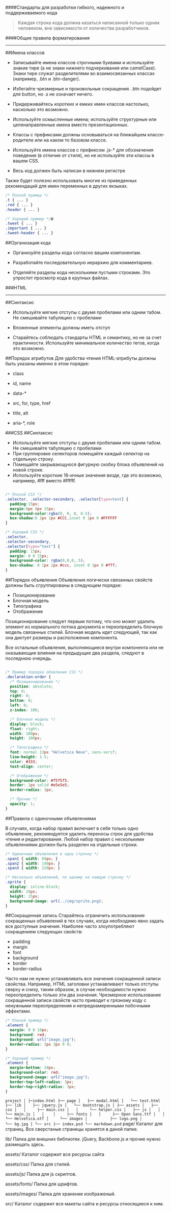 ####Стандарты для разработки гибкого, надежного и поддерживаемого кода

>Каждая строка кода должна казаться написанной только одним человеком, вне зависимости от количества разработчиков.

####Общие правила форматирования
***
##Имена классов
- Записывайте имена классов строчными буквами и используйте знакие тире (а не знаки нижнего подчеркивания или camelCase). Знаки тире служат разделителями во взаимосвязанных классах (например, .btn и .btn-danger).

- Избегайте чрезмерные и произвольные сокращения. .btn подойдет для button, но .s не означает ничего.

- Придерживайтесь коротких и емких имен классов настолько, насколько это возможно.

- Используйте осмысленные имена; используйте структурные или целенаправленные имена вместо презентационных.

- Классы с префиксами должны основываться на ближайшем классе-родителе или на каком то базовом классе.

- Используйте имена классов с префиксом .js-* для обозначения поведения (в отличие от стиля), но не используйте эти классы в вашем CSS.

- Весь код должен быть написан в нижнем регистре

Также будет полезно использовать многие из приведенных рекомендаций для имен переменных в других якзыках.

```CSS
/* Плохой пример */
.t { ... }
.red { ... }
.header { ... }

/* Хороший пример */Ы
.tweet { ... }
.important { ... }
.tweet-header { ... }
```

##Организация кода
- Организуйте разделы кода согласно вашим компонентам.

- Разработайте последовательную иерархию для комментариев.

- Отделяйте разделы кода несколькими пустыми строками. Это упростит просмотр кода в крупных файлах.

###HTML
***
##Синтаксис
- Используйте мягкие отступы с двумя пробелами или одним табом. Не смешивайте табуляцию с пробелами

- Вложенные элементы должны иметь отступ

- Старайтесь соблюдать стандарты HTML и семантику, но не за счет практичности. Используйте минимальное количество тегов, когда это возможно.

##Порядок атрибутов
Для удобства чтения HTML-атрибуты должны быть указаны именно в этом порядке:

- class

- id, name

- data-*

- src, for, type, href

- title, alt

- aria-*, role

###CSS
##Синтаксис
- Используйте мягкие отступы с двумя пробелами или одним табом. Не смешивайте табуляцию с пробелами
- При группировке селекторов помещайте каждый селектор на отдельную строку.
- Помещайте закрывающуюся фигурную скобку блока объявлений на новой строке.
- Используйте короткие 16-ичные значения везде, где это возможно, например, #fff вместо #ffffff.
```CSS

/* Плохой CSS */
.selector, .selector-secondary, .selector[type=text] {
  padding:15px;
  margin:0px 0px 15px;
  background-color:rgba(0, 0, 0, 0.5);
  box-shadow:0 1px 2px #CCC,inset 0 1px 0 #FFFFFF
}

/* Хороший CSS */
.selector,
.selector-secondary,
.selector[type="text"] {
  padding: 15px;
  margin: 0 0 15px;
  background-color: rgba(0,0,0,.5);
  box-shadow: 0 1px 2px #ccc, inset 0 1px 0 #fff;
}
```

##Порядок объявления
Объявления логически связанных свойств должны быть сгруппированы в следующем порядке:

* Позиционирование
* Блочная модель
* Типографика
* Отображение

Позиционирование следует первым потому, что оно может удалить элемент из нормального потока документа и переопределить блочную модель связанных стилей. Блочная модель идет следующей, так как она диктует размеры и расположение компонента.

Все остальные объявления, выполняющиеся внутри компонента или не оказывающие влияния на предыдущие два раздела, следуют в последнюю очередь.
```CSS

/* Пример порядка обявление CSS */
.declaration-order {
  /* Позиционирование */
  position: absolute;
  top: 0;
  right: 0;
  bottom: 0;
  left: 0;
  z-index: 100;

  /* Блочная модель */
  display: block;
  float: right;
  width: 100px;
  height: 100px;

  /* Типографика */
  font: normal 13px "Helvetica Neue", sans-serif;
  line-height: 1.5;
  color: #333;
  text-align: center;

  /* Отображение */
  background-color: #f5f5f5;
  border: 1px solid #e5e5e5;
  border-radius: 3px;

  /* Прочее */
  opacity: 1;
}
```
##Правила с одиночными объявлениями

В случаях, когда набор правил включает в себя только одно объявление, рекомендуется удалить переносы строк для удобства чтения и редактирования. Любой набор правил с несколькими объявлениями должен быть разделен на отдельные строки.
```CSS
/* Одиночные объявления в одну строчку */
.span1 { width: 60px; }
.span2 { width: 140px; }
.span3 { width: 220px; }

/* Несколько объявлений, по одному на каждую строчку */
.sprite {
  display: inline-block;
  width: 16px;
  height: 15px;
  background-image: url(../img/sprite.png);
}
```
##Сокращенная запись
Старайтесь ограничить использование сокращенных объявлений в тех случаях, когда необходимо явно задать все доступные значения. Наиболее часто злоупотребляют сокращением следующих свойств:

* padding
* margin
* font
* background
* border
* border-radius

Часто нам не нужно устанавливать все значения сокращенной записи свойства. Например, HTML заголовки устанавливают только отступы сверху и снизу, таким образом, в случае необходимости нужно переопределить только эти два значения. Чрезмерное использование сокращенной записи свойств часто приводит к грязному коду с ненужными переопределения и непреднамеренными побочными эффектами.

```CSS
/* Плохой пример */
.element {
  margin: 0 0 10px;
  background: red;
  background: url("image.jpg");
  border-radius: 3px 3px 0 0;
}

/* Хороший пример */
.element {
  margin-bottom: 10px;
  background-color: red;
  background-image: url("image.jpg");
  border-top-left-radius: 3px;
  border-top-right-radius: 3px;
}
```

`
project
│
├─index.html
├── page
│   ├── modal.html
│   └── test.html
├── lib
│   ├── jquery.js
│   └── bootstrap.js
│
├── assets
│   ├── css
│   │	  ├── main.css
│   │	  └── helper.css
│   ├── js
│   │	  └── main.js
│   │	
│	  ├── fonts
│   │	  ├── Open Sans.ttf
│   │	  └── Helvetica.otf
│	  └── images
│   	   ├── logo.png
│   	   └── bg.jpg
│
└── src
    ├── index.psd
    └── markdown.psd
`
page/
Каталог для страниц. Все сверстаные страницы хранятся в даной папке. 

lib/
Папка для внешних библиотек. jQuery, Backbone.js и прочие нужно размещать здесь. 

assets/
Каталог содержит все ресурсы сайта

assets/css/
Папка для стилей. 

assets/js/
Папка для js скриптов.

assets/fonts/
Папка для шрифтов.

assets/images/
Папка для хранение изображеный.

src/
Каталог содержит все макеты сайта и ресурсы относящиеся к ним.